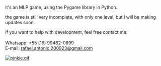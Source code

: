 it's an MLP game, using the Pygame library in Python.

the game is still very incomplete, with only one level, but I will be making updates soon.

if you want to help with development, feel free contact me:
<br><br>
Whatsapp: +55 (16) 99462-0899 <br>
E-mail: rafael.antonio.200923@gmail.com

[![pinkie.gif](https://i.postimg.cc/wj0C4wmY/my-little-pony-pinkie-pie-spinning-4n0hdb2vif4u204y.gif)](https://postimg.cc/XrB1pcLs)
